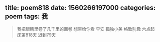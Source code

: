 title: poem818
date: 1560266197000
categories: poem
tags: 我
---
> 我把眼睛里卷了几千里的画卷
想带给你看
早安
孤独小美
格致别趣
六点起床第818天 迟到79天